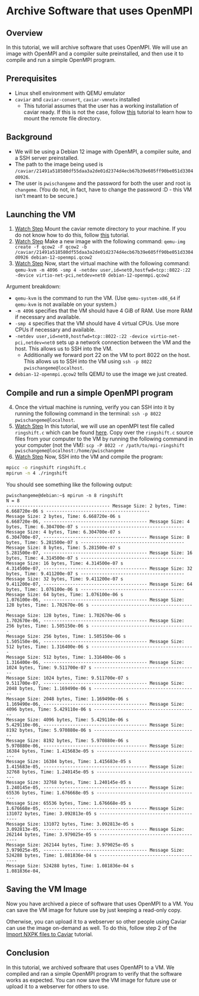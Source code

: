 # Archive Software that uses OpenMPI

## Overview

In this tutorial, we will archive software that uses OpenMPI.
We will use an image with OpenMPI and a compiler suite preinstalled, and then use it to compile and run a simple OpenMPI program.

## Prerequisites

- Linux shell environment with QEMU emulator
- `caviar` and `caviar-convert`, `caviar-vmnetx` installed
  - This tutorial assumes that the user has a working installation of caviar ready. If this is not the case, follow [this](https://github.com/gt-ospo/oss-software-preservation/blob/main/olive/caviar-installation.md) tutorial to learn how to mount the remote file directory. 

## Background

- We will be using a Debian 12 image with OpenMPI, a compiler suite, and a SSH server preinstalled.
- The path to the image being used is `/caviar/21491a518580df55daa3a2de01d2374d4ecb67b39e605ff90be051d3304d0926`.
- The user is `pwischangeme` and the password for both the user and root is `changeme`. (You do not, in fact, have to change the password :D - this VM isn't meant to be secure.)

## Launching the VM 
1. [Watch Step](https://mediaspace.gatech.edu/media/Olive+Archive+Tutorial%3A+OpenMPI/1_cyztdra8/-1?st=10) Mount the caviar remote directory to your machine. If you do not know how to do this, follow [this](./caviar-installation.md) tutorial. 
2. [Watch Step](https://mediaspace.gatech.edu/media/Olive+Archive+Tutorial%3A+OpenMPI/1_cyztdra8/-1?st=50) Make a new image with the following command: `qemu-img create -f qcow2 -F qcow2 -b /caviar/21491a518580df55daa3a2de01d2374d4ecb67b39e605ff90be051d3304d0926 debian-12-openmpi.qcow2`
3. [Watch Step](https://mediaspace.gatech.edu/media/Olive+Archive+Tutorial%3A+OpenMPI/1_cyztdra8/-1?st=58) Now, start the virtual machine with the following command:
```qemu-kvm -m 4096 -smp 4 -netdev user,id=net0,hostfwd=tcp::8022-:22 -device virtio-net-pci,netdev=net0 debian-12-openmpi.qcow2```

Argument breakdown: 
- `qemu-kvm` is the command to run the VM. (Use `qemu-system-x86_64` if `qemu-kvm` is not available on your system.)
- `-m 4096` specifies that the VM should have 4 GiB of RAM. Use more RAM if necessary and available.
- `-smp 4` specifies that the VM should have 4 virtual CPUs. Use more CPUs if necessary and available.
- `-netdev user,id=net0,hostfwd=tcp::8022-:22 -device virtio-net-pci,netdev=net0` sets up a network connection between the VM and the host. This allows us to SSH into the VM.
  - Additionally we forward port 22 on the VM to port 8022 on the host. This allows us to SSH into the VM using `ssh -p 8022 pwischangeme@localhost`.
- `debian-12-openmpi.qcow2` tells QEMU to use the image we just created.

## Compile and run a simple OpenMPI program

4. Once the virtual machine is running, verify you can SSH into it by running the following command in the terminal: `ssh -p 8022 pwischangeme@localhost`.
5. [Watch Step](https://mediaspace.gatech.edu/media/Olive+Archive+Tutorial%3A+OpenMPI/1_cyztdra8/-1?st=214) In this tutorial, we will use an openMPI test file called `ringshift.c` which can be found [here](./mpi-ringshift/ringshift.c). Copy over the `ringshift.c` source files from your computer to the VM by running the following command in your computer (not the VM): `scp -P 8022 -r /path/to/mpi-ringshift pwischangeme@localhost:/home/pwischangeme`
6. [Watch Step](https://mediaspace.gatech.edu/media/Olive+Archive+Tutorial%3A+OpenMPI/1_cyztdra8/-1?st=239) Now, SSH into the VM and compile the program:

```bash
mpicc -o ringshift ringshift.c
mpirun -n 4 ./ringshift
```

You should see something like the following output:
```
pwischangeme@debian:~$ mpirun -n 8 ringshift
N = 8
--------------------------------------- Message Size: 2 bytes, Time: 6.668720e-06 s ---------------------------------------
Message Size: 2 bytes, Time: 6.668720e-06 s
6.668720e-06, --------------------------------------- Message Size: 4 bytes, Time: 6.304700e-07 s ---------------------------------------
Message Size: 4 bytes, Time: 6.304700e-07 s
6.304700e-07, --------------------------------------- Message Size: 8 bytes, Time: 5.281500e-07 s ---------------------------------------
Message Size: 8 bytes, Time: 5.281500e-07 s
5.281500e-07, --------------------------------------- Message Size: 16 bytes, Time: 4.314500e-07 s ---------------------------------------
Message Size: 16 bytes, Time: 4.314500e-07 s
4.314500e-07, --------------------------------------- Message Size: 32 bytes, Time: 9.411200e-07 s ---------------------------------------
Message Size: 32 bytes, Time: 9.411200e-07 s
9.411200e-07, --------------------------------------- Message Size: 64 bytes, Time: 1.076100e-06 s ---------------------------------------
Message Size: 64 bytes, Time: 1.076100e-06 s
1.076100e-06, --------------------------------------- Message Size: 128 bytes, Time: 1.702670e-06 s ---------------------------------------
Message Size: 128 bytes, Time: 1.702670e-06 s
1.702670e-06, --------------------------------------- Message Size: 256 bytes, Time: 1.505150e-06 s ---------------------------------------
Message Size: 256 bytes, Time: 1.505150e-06 s
1.505150e-06, --------------------------------------- Message Size: 512 bytes, Time: 1.316400e-06 s ---------------------------------------
Message Size: 512 bytes, Time: 1.316400e-06 s
1.316400e-06, --------------------------------------- Message Size: 1024 bytes, Time: 9.511700e-07 s ---------------------------------------
Message Size: 1024 bytes, Time: 9.511700e-07 s
9.511700e-07, --------------------------------------- Message Size: 2048 bytes, Time: 1.169490e-06 s ---------------------------------------
Message Size: 2048 bytes, Time: 1.169490e-06 s
1.169490e-06, --------------------------------------- Message Size: 4096 bytes, Time: 5.429110e-06 s ---------------------------------------
Message Size: 4096 bytes, Time: 5.429110e-06 s
5.429110e-06, --------------------------------------- Message Size: 8192 bytes, Time: 5.970880e-06 s ---------------------------------------
Message Size: 8192 bytes, Time: 5.970880e-06 s
5.970880e-06, --------------------------------------- Message Size: 16384 bytes, Time: 1.415683e-05 s ---------------------------------------
Message Size: 16384 bytes, Time: 1.415683e-05 s
1.415683e-05, --------------------------------------- Message Size: 32768 bytes, Time: 1.240145e-05 s ---------------------------------------
Message Size: 32768 bytes, Time: 1.240145e-05 s
1.240145e-05, --------------------------------------- Message Size: 65536 bytes, Time: 1.676668e-05 s ---------------------------------------
Message Size: 65536 bytes, Time: 1.676668e-05 s
1.676668e-05, --------------------------------------- Message Size: 131072 bytes, Time: 3.092813e-05 s ---------------------------------------
Message Size: 131072 bytes, Time: 3.092813e-05 s
3.092813e-05, --------------------------------------- Message Size: 262144 bytes, Time: 3.979025e-05 s ---------------------------------------
Message Size: 262144 bytes, Time: 3.979025e-05 s
3.979025e-05, --------------------------------------- Message Size: 524288 bytes, Time: 1.081836e-04 s ---------------------------------------
Message Size: 524288 bytes, Time: 1.081836e-04 s
1.081836e-04,
```

## Saving the VM Image

Now you have archived a piece of software that uses OpenMPI to a VM.
You can save the VM image for future use by just keeping a read-only copy.

Otherwise, you can upload it to a webserver so other people using Caviar can use the image on-demand as well.
To do this, follow step 2 of the [Import NXPK files to Caviar](./import-nxpk.md) tutorial.

## Conclusion

In this tutorial, we archived software that uses OpenMPI to a VM.
We compiled and ran a simple OpenMPI program to verify that the software works as expected.
You can now save the VM image for future use or upload it to a webserver for others to use.
